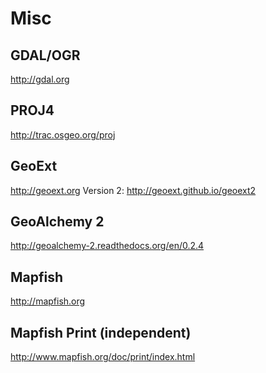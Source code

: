 Misc
=============

GDAL/OGR
-------------
http://gdal.org

PROJ4
-------------
http://trac.osgeo.org/proj

GeoExt
-------------
http://geoext.org
Version 2: http://geoext.github.io/geoext2

GeoAlchemy 2
-------------
http://geoalchemy-2.readthedocs.org/en/0.2.4

Mapfish
-------------
http://mapfish.org

Mapfish Print (independent)
-------------
http://www.mapfish.org/doc/print/index.html



